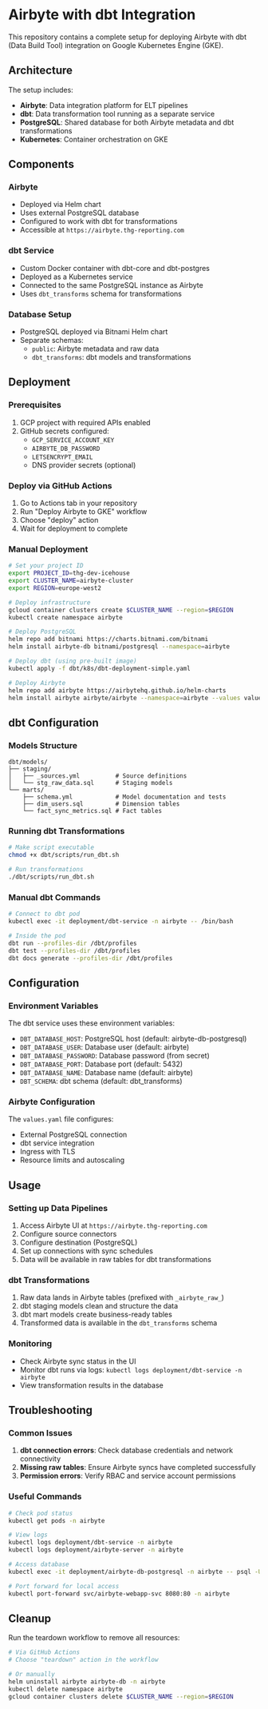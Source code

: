 # Airbyte with dbt Integration

This repository contains a complete setup for deploying Airbyte with dbt (Data Build Tool) integration on Google Kubernetes Engine (GKE).

## Architecture

The setup includes:
- **Airbyte**: Data integration platform for ELT pipelines
- **dbt**: Data transformation tool running as a separate service
- **PostgreSQL**: Shared database for both Airbyte metadata and dbt transformations
- **Kubernetes**: Container orchestration on GKE

## Components

### Airbyte
- Deployed via Helm chart
- Uses external PostgreSQL database
- Configured to work with dbt for transformations
- Accessible at `https://airbyte.thg-reporting.com`

### dbt Service
- Custom Docker container with dbt-core and dbt-postgres
- Deployed as a Kubernetes service
- Connected to the same PostgreSQL instance as Airbyte
- Uses `dbt_transforms` schema for transformations

### Database Setup
- PostgreSQL deployed via Bitnami Helm chart
- Separate schemas:
  - `public`: Airbyte metadata and raw data
  - `dbt_transforms`: dbt models and transformations

## Deployment

### Prerequisites
1. GCP project with required APIs enabled
2. GitHub secrets configured:
   - `GCP_SERVICE_ACCOUNT_KEY`
   - `AIRBYTE_DB_PASSWORD`
   - `LETSENCRYPT_EMAIL`
   - DNS provider secrets (optional)

### Deploy via GitHub Actions
1. Go to Actions tab in your repository
2. Run "Deploy Airbyte to GKE" workflow
3. Choose "deploy" action
4. Wait for deployment to complete

### Manual Deployment
```bash
# Set your project ID
export PROJECT_ID=thg-dev-icehouse
export CLUSTER_NAME=airbyte-cluster
export REGION=europe-west2

# Deploy infrastructure
gcloud container clusters create $CLUSTER_NAME --region=$REGION
kubectl create namespace airbyte

# Deploy PostgreSQL
helm repo add bitnami https://charts.bitnami.com/bitnami
helm install airbyte-db bitnami/postgresql --namespace=airbyte

# Deploy dbt (using pre-built image)
kubectl apply -f dbt/k8s/dbt-deployment-simple.yaml

# Deploy Airbyte
helm repo add airbyte https://airbytehq.github.io/helm-charts
helm install airbyte airbyte/airbyte --namespace=airbyte --values values.yaml
```

## dbt Configuration

### Models Structure
```
dbt/models/
├── staging/
│   ├── _sources.yml          # Source definitions
│   └── stg_raw_data.sql      # Staging models
└── marts/
    ├── schema.yml            # Model documentation and tests
    ├── dim_users.sql         # Dimension tables
    └── fact_sync_metrics.sql # Fact tables
```

### Running dbt Transformations
```bash
# Make script executable
chmod +x dbt/scripts/run_dbt.sh

# Run transformations
./dbt/scripts/run_dbt.sh
```

### Manual dbt Commands
```bash
# Connect to dbt pod
kubectl exec -it deployment/dbt-service -n airbyte -- /bin/bash

# Inside the pod
dbt run --profiles-dir /dbt/profiles
dbt test --profiles-dir /dbt/profiles
dbt docs generate --profiles-dir /dbt/profiles
```

## Configuration

### Environment Variables
The dbt service uses these environment variables:
- `DBT_DATABASE_HOST`: PostgreSQL host (default: airbyte-db-postgresql)
- `DBT_DATABASE_USER`: Database user (default: airbyte)
- `DBT_DATABASE_PASSWORD`: Database password (from secret)
- `DBT_DATABASE_PORT`: Database port (default: 5432)
- `DBT_DATABASE_NAME`: Database name (default: airbyte)
- `DBT_SCHEMA`: dbt schema (default: dbt_transforms)

### Airbyte Configuration
The `values.yaml` file configures:
- External PostgreSQL connection
- dbt service integration
- Ingress with TLS
- Resource limits and autoscaling

## Usage

### Setting up Data Pipelines
1. Access Airbyte UI at `https://airbyte.thg-reporting.com`
2. Configure source connectors
3. Configure destination (PostgreSQL)
4. Set up connections with sync schedules
5. Data will be available in raw tables for dbt transformations

### dbt Transformations
1. Raw data lands in Airbyte tables (prefixed with `_airbyte_raw_`)
2. dbt staging models clean and structure the data
3. dbt mart models create business-ready tables
4. Transformed data is available in the `dbt_transforms` schema

### Monitoring
- Check Airbyte sync status in the UI
- Monitor dbt runs via logs: `kubectl logs deployment/dbt-service -n airbyte`
- View transformation results in the database

## Troubleshooting

### Common Issues
1. **dbt connection errors**: Check database credentials and network connectivity
2. **Missing raw tables**: Ensure Airbyte syncs have completed successfully
3. **Permission errors**: Verify RBAC and service account permissions

### Useful Commands
```bash
# Check pod status
kubectl get pods -n airbyte

# View logs
kubectl logs deployment/dbt-service -n airbyte
kubectl logs deployment/airbyte-server -n airbyte

# Access database
kubectl exec -it deployment/airbyte-db-postgresql -n airbyte -- psql -U airbyte -d airbyte

# Port forward for local access
kubectl port-forward svc/airbyte-webapp-svc 8080:80 -n airbyte
```

## Cleanup
Run the teardown workflow to remove all resources:
```bash
# Via GitHub Actions
# Choose "teardown" action in the workflow

# Or manually
helm uninstall airbyte airbyte-db -n airbyte
kubectl delete namespace airbyte
gcloud container clusters delete $CLUSTER_NAME --region=$REGION